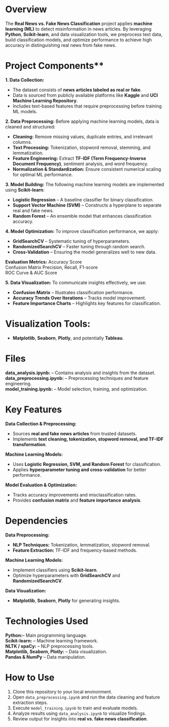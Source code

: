 
# Overview
The **Real News vs. Fake News Classification** project applies **machine learning (ML)** to detect misinformation in news articles. By leveraging **Python**, **Scikit-learn**, and data visualization tools, we preprocess text data, build classification models, and optimize performance to achieve high accuracy in distinguishing real news from fake news.  

# Project Components**  

__1. Data Collection:__  
- The dataset consists of **news articles labeled as real or fake**.  
- Data is sourced from publicly available platforms like **Kaggle** and **UCI Machine Learning Repository**.  
- Includes text-based features that require preprocessing before training ML models.  

__2. Data Preprocessing:__
Before applying machine learning models, data is cleaned and structured:  
- **Cleaning:** Remove missing values, duplicate entries, and irrelevant columns.  
- **Text Processing:** Tokenization, stopword removal, stemming, and lemmatization.  
- **Feature Engineering:** Extract **TF-IDF (Term Frequency-Inverse Document Frequency)**, sentiment analysis, and word frequency.  
- **Normalization & Standardization:** Ensure consistent numerical scaling for optimal ML performance.  

__3. Model Building:__ 
The following machine learning models are implemented using **Scikit-learn**:  
- **Logistic Regression** – A baseline classifier for binary classification.  
- **Support Vector Machine (SVM)** – Constructs a hyperplane to separate real and fake news.  
- **Random Forest** – An ensemble model that enhances classification accuracy.  

__4. Model Optimization:__ 
To improve classification performance, we apply:  
- **GridSearchCV** – Systematic tuning of hyperparameters.  
- **RandomizedSearchCV** – Faster tuning through random search.  
- **Cross-Validation** – Ensuring the model generalizes well to new data.  

__Evaluation Metrics:__
Accuracy Score  
Confusion Matrix
Precision, Recall, F1-score  
ROC Curve & AUC Score  

__5. Data Visualization:__ To communicate insights effectively, we use:  
- **Confusion Matrix** – Illustrates classification performance.  
- **Accuracy Trends Over Iterations** – Tracks model improvement.  
- **Feature Importance Charts** – Highlights key features for classification.  

# Visualization Tools:
- **Matplotlib**, **Seaborn**, **Plotly**, and potentially **Tableau**.  

# Files 
__data_analysis.ipynb:__ – Contains analysis and insights from the dataset.  
__data_preprocessing.ipynb:__ – Preprocessing techniques and feature engineering.  
__model_training.ipynb:__ – Model selection, training, and optimization.  

# Key Features

__Data Collection & Preprocessing:__ 
- Sources **real and fake news articles** from trusted datasets.  
- Implements **text cleaning, tokenization, stopword removal, and TF-IDF transformation**.  

__Machine Learning Models:__ 
- Uses **Logistic Regression, SVM, and Random Forest** for classification.  
- Applies **hyperparameter tuning and cross-validation** for better performance.  

__Model Evaluation & Optimization:__  
- Tracks accuracy improvements and misclassification rates.  
- Provides **confusion matrix** and **feature importance analysis**.  

# Dependencies

__Data Preprocessing:__
- **NLP Techniques:** Tokenization, lemmatization, stopword removal.  
- **Feature Extraction:** TF-IDF and frequency-based methods.  

__Machine Learning Models:__
- Implement classifiers using **Scikit-learn**.  
- Optimize hyperparameters with **GridSearchCV** and **RandomizedSearchCV**.  

__Data Visualization:__
- **Matplotlib**, **Seaborn**, **Plotly** for generating insights.  

# Technologies Used
__Python:__– Main programming language.  
__Scikit-learn:__ – Machine learning framework.  
__NLTK / spaCy:__ – NLP preprocessing tools.  
__Matplotlib, Seaborn, Plotly:__ – Data visualization.  
__Pandas & NumPy__ – Data manipulation.  

# How to Use 

1. Clone this repository to your local environment.  
2. Open `data_preprocessing.ipynb` and run the data cleaning and feature extraction steps.  
3. Execute `model_training.ipynb` to train and evaluate models.  
4. Analyze results using `data_analysis.ipynb` to visualize findings.  
5. Review output for insights into **real vs. fake news classification**. 
